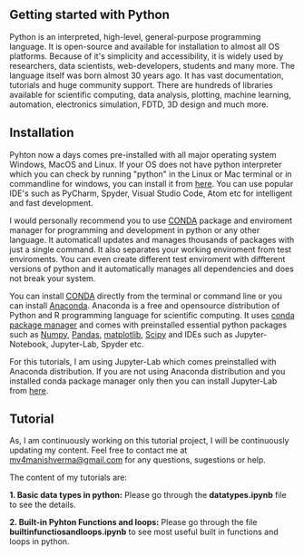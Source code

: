 ## Getting started with Python

Python is an interpreted, high-level, general-purpose programming language. It is open-source and available for installation to almost all OS platforms. Because of it's simplicity and accessibility, it is widely used by researchers, data scientists, web-developers, students and many more. The language itself was born almost 30 years ago. It has vast documentation, tutorials and huge community support. There are hundreds of libraries available for scientific computing, data analysis, plotting, machine learning, automation, electronics simulation, FDTD, 3D design and much more.

## Installation
Pyhton now a days comes pre-installed with all major operating system Windows, MacOS and Linux. If your OS does not have python interpreter which you can check by running "python" in the Linux or Mac terminal or in commandline for windows, you can install it from [here](https://www.python.org/downloads/). You can use popular IDE's such as PyCharm, Spyder, Visual Studio Code, Atom etc for intelligent and fast development. 

I would personally recommend you to use [CONDA](https://docs.conda.io/en/latest/) package and enviroment manager for programming and development in python or any other language. It automaticall updates and manages thousands of packages with just a single command. It also separates your working enviroment from test enviroments. You can even create different test enviroment with diffterent versions of python and it automatically manages all dependencies and does not break your system.   

You can install [CONDA](https://docs.conda.io/en/latest/) directly from the terminal or command line or you can install [Anaconda](https://www.anaconda.com/products/individual). Anaconda is a free and opensource distribution of Python and R programming language for scientific computing. It uses [conda package manager](https://docs.conda.io/projects/conda/en/latest/index.html) and comes with preinstalled essential python packages such as [Numpy](https://numpy.org/), [Pandas](https://pandas.pydata.org/), [matplotlib](https://matplotlib.org/), [Scipy](https://www.scipy.org/) and IDEs such as Jupyter-Notebook, Jupyter-Lab, Spyder etc.

For this tutorials, I am using Jupyter-Lab which comes preinstalled with Anaconda distribution. If you are not using Anaconda distribution and you installed conda package manager only then you can install Jupyter-Lab from [here](https://jupyterlab.readthedocs.io/en/stable/getting_started/installation.html).


## Tutorial
As, I am continuously working on this tutorial project, I will be continuously updating my content. Feel free to contact me at <mv4manishverma@gmail.com> for any questions, sugestions or help.

The content of my tutorials are:

**1. Basic data types in python:** Please go through the **datatypes.ipynb** file to see the details.

**2. Built-in Pyhton Functions and loops:** Please go through the file **builtinfunctiosandloops.ipynb** to see most useful built in functions and loops in python. 


